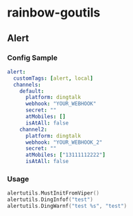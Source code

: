 # rainbow-goutils

## Alert

### Config Sample
```yaml
alert:
  customTags: [alert, local]
  channels:
    default:
      platform: dingtalk      
      webhook: "YOUR_WEBHOOK"
      secret: ""
      atMobiles: []
      isAtAll: false
    channel2:
      platform: dingtalk
      webhook: "YOUR_WEBHOOK_2"
      secret: ""
      atMobiles: ["13111112222"]
      isAtAll: false
```

### Usage

```go
alertutils.MustInitFromViper()
alertutils.DingInfof("test")
alertutils.DingWarnf("test %s", "test")
```
